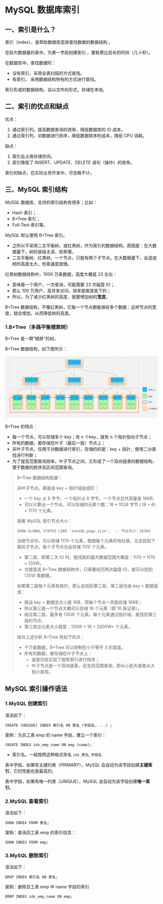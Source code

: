 # MySQL 数据库索引

## 一、索引是什么？

索引（index），是帮助数据库高效查找数据的数据结构 。

在较大数据量的表中，为某一字段创建索引 ，要耗费比较长的时间（几十秒）。

在数据库中，查找数据时：

- 没有索引，采用全表扫描的方式查找。
- 有索引， 采用数据结构特有的方式进行查找。

索引形成的数据结构，会以文件的形式，存储在本地。

## 二、索引的优点和缺点

优点：

1. 通过索引列，提高数据查询的效率，降低数据库的 IO 成本。
2. 通过索引列，对数据进行排序，降低数据排序的成本，降低 CPU 消耗。

缺点：

1. 索引会占用存储空间。
2. 索引降低了 INSERT、UPDATE、DELETE 语句（操作）的效率。

索引的缺点，在实际业务开发中，可忽略不计。

## 三、MySQL 索引结构

MySQL 数据库，支持的索引结构有很多；比如：

- Hash 索引；
- B+Tree 索引；
- Full-Text 索引等。

MySQL 默认使用 B+Tree 索引。

- 之所以不采用二叉平衡树，或红黑树，作为索引的数据结构，原因是：在大数据量下，树的层级太深，检索慢。
- 二叉平衡树、红黑树，一个节点，只能有两个子节点。在大数据量下，会造成树的高度太大，检索速度就慢。

红黑树数据结构中，1000 万条数据，高度大概是 23 左右：

- 意味着一个用户，一次查询，可能需要 23 次磁盘 IO；
- 那么 100 万用户，高并发访问，效率是极其低下的；
- 所以，为了减少红黑树的高度，就要增加树的**宽度**。

B+Tree 数据结构，不像红黑树，它每一个节点都能保存多个数据：这样节点的宽度，就会增加，从而降低树的高度。

### 1.B+Tree（多路平衡搜索树）

B+Tree 是一颗“矮胖”的树。

B+Tree 数据结构，如下图所示：

![B+Tree数据结构](NoteAssets/B+Tree数据结构.png)

B+Tree 的特点：

- 每一个节点，可以存储多个 key；有 n 个key，就有 n 个指针指向子节点；
- 所有的数据，都存储在叶子（最后一层）节点上；
- 非叶子节点，仅用于对数据进行索引，存储的的是：key + 指针，使用二分查找进行判断；
- 为了提高范围查询效率，叶子节点之间，又形成了一个双向链表的数据结构，便于数据的排序及区间范围查询。

> B+Tree 数据结构拓展：
>
> 非叶子节点，都是由 key + 指针域组成的：
>
> - 一个 key 占 8 字节，一个指针占 6 字节，一个节点总共容量是 16KB;
> - 可以计算出一个节点，可以存储的元素个数：16 * 1024 字节 / (8 + 6) = 1170 个元素。
>
> 查看 MySQL 索引节点大小：
>
> ```mysql
> SHOW GLOBAL STATUS LIKE 'innodb_page_size';  -- 节点大小：16384
> ```
>
> 当根节点中，可以存储 1170 个元素，根据每个元素的地址值，又会找到下面的子节点，每个子节点也会存储 1170 个元素。
>
> - 第二层，即第二次 IO 时，能找到的最大数据范围大概是：1170 * 1170 = 135W。
> - 也就是说 B+Tree 数据结构中，只需要经历两次磁盘 IO，就可以找到 135W 条数据。
>
> 如果第二层每个元素有指针，那么会找到第三层，第三层也由 key + 数据组成：
>
> - 假设 key + 数据总大小是 1KB，而每个节点一共能存储 16KB；
> - 所以第三层一个节点大概可以存储 16 个元素（即 16 条记录）。
> - 结合第二层，最多有 135W 个元素，每个元素通过指针域，能找到第三层的节点，
> - 第三层总元素大小就是：135W * 16 = 2000W+ 个元素。
>
> 结合上述分析 B+Tree 有如下优点：
>
> - 千万条数据，B+Tree 可以控制在小于等于 3 的高度。
> - 所有的数据，都存储在叶子节点上：
>   - 底层已经实现了按照索引进行排序；
>   - 叶子节点是一个双向链表，还支持范围查询，即从小到大或者从大到小查找。

## MySQL 索引操作语法

### 1.MySQL 创建索引

语法如下：

```mysql
CREATE [UNIQUE] INDEX 索引名 ON 表名 (字段名, ...) ;
```

案例：为员工表 emp 的 name 字段，建立一个索引：

```mysql
CREATE INDEX idx_emp_name ON emp (name);
```

- 索引名，一般按照这种格式命名 `idx_表名_字段名`

表中字段，如果有主键约束（PRIMARY），MySQL 会自动为该字段创建**主键索引**，它的性能也是最高的。

表中字段，如果有唯一约束（UNIQUE），MySQL 会自动为该字段创建**唯一索引**。

### 2.MySQL 查看索引

语法如下：

```mysql
SHOW INDEX FROM 表名;
```

案例：查询员工表 emp 的索引信息：

```mysql
SHOW INDEX FROM emp;
```

### 3.MySQL 删除索引

语法如下：

```mysql
DROP INDEX 索引名 ON 表名;
```

案例：删除员工表 emp 中 name 字段的索引

```mysql
DROP INDEX idx_emp_name ON emp;
```
